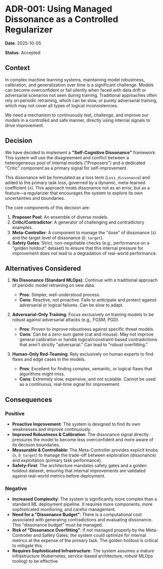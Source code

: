 # ADR-001: Using Managed Dissonance as a Controlled Regularizer

**Date**: 2025-10-05

**Status**: Accepted

## Context

In complex machine learning systems, maintaining model robustness, calibration, and generalization over time is a significant challenge. Models can become overconfident or fail silently when faced with data drift or adversarial scenarios not seen during training. Traditional approaches often rely on periodic retraining, which can be slow, or purely adversarial training, which may not cover all types of logical inconsistencies.

We need a mechanism to continuously test, challenge, and improve our models in a controlled and safe manner, directly using internal signals to drive improvement.

## Decision

We have decided to implement a **"Self-Cognitive Dissonance"** framework. This system will use the disagreement and conflict between a heterogeneous pool of internal models ("Proposers") and a dedicated "Critic" component as a primary signal for self-improvement.

This dissonance will be formulated as a loss term (`Loss_dissonance`) and added to the primary task loss, governed by a dynamic, meta-learned coefficient (`λ`). This approach treats dissonance not as an error, but as a feature—a regularizer that encourages the system to explore its own uncertainties and boundaries.

The core components of this decision are:
1.  **Proposer Pool**: An ensemble of diverse models.
2.  **Critic/Contradictor**: A generator of challenging and contradictory examples.
3.  **Meta-Controller**: A component to manage the "dose" of dissonance (`λ`) and the target level of dissonance (`D_target`).
4.  **Safety Gates**: Strict, non-negotiable checks (e.g., performance on a "golden holdout" dataset) to ensure that this internal pressure for improvement does not lead to a degradation of real-world performance.

## Alternatives Considered

1.  **No Dissonance (Standard MLOps)**: Continue with a traditional approach of periodic model retraining on new data.
    - **Pros**: Simpler, well-understood process.
    - **Cons**: Reactive, not proactive. Fails to anticipate and protect against adversarial or logical failures. Can be slow to adapt.

2.  **Adversarial-Only Training**: Focus exclusively on training models to be robust against adversarial attacks (e.g., FGSM, PGD).
    - **Pros**: Proven to improve robustness against specific threat models.
    - **Cons**: Can be a zero-sum game (cat and mouse). May not improve general calibration or handle logical/constraint-based contradictions that aren't strictly "adversarial." Can lead to "robust overfitting."

3.  **Human-Only Red-Teaming**: Rely exclusively on human experts to find flaws and edge cases in the models.
    - **Pros**: Excellent for finding complex, semantic, or logical flaws that algorithms might miss.
    - **Cons**: Extremely slow, expensive, and not scalable. Cannot be used as a continuous, real-time signal for improvement.

## Consequences

### Positive
- **Proactive Improvement**: The system is designed to find its own weaknesses and improve continuously.
- **Improved Robustness & Calibration**: The dissonance signal directly pressures the model to become less overconfident and more aware of its decision boundaries.
- **Measurable & Controllable**: The Meta-Controller provides explicit knobs (`λ`, `D_target`) to manage the trade-off between exploration (dissonance) and exploitation (primary task performance).
- **Safety-First**: The architecture mandates safety gates and a golden holdout dataset, ensuring that internal improvements are validated against real-world metrics before deployment.

### Negative
- **Increased Complexity**: The system is significantly more complex than a standard ML deployment pipeline. It requires more components, more sophisticated monitoring, and careful management.
- **Need for a "Dissonance Budget"**: There is a computational cost associated with generating contradictions and evaluating dissonance. This "dissonance budget" must be managed.
- **Risk of "Dissonance Overfitting"**: If not managed properly by the Meta-Controller and Safety Gates, the system could optimize for internal metrics at the expense of the primary task. The golden holdout is critical to mitigate this.
- **Requires Sophisticated Infrastructure**: The system assumes a mature infrastructure (Kubernetes, service-based architecture, robust MLOps tooling) to be effective.